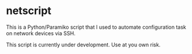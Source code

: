 # netscript

This is a Python/Paramiko script that I used to automate configuration task on network devices via SSH. 

This script is currently under development. Use at you own risk.

